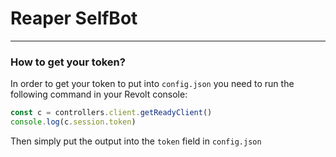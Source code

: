 # Reaper SelfBot
---
### How to get your token?
In order to get your token to put into `config.json` you need to run the following command in your Revolt console:
```js
const c = controllers.client.getReadyClient()
console.log(c.session.token)
```
Then simply put the output into the `token` field in `config.json`
